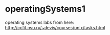 # operatingSystems1
operating systems labs
from here: http://ccfit.nsu.ru/~deviv/courses/unix/tasks.html
